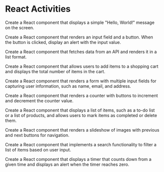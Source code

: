 
# React Activities 

Create a React component that displays a simple "Hello, World!" message on the screen.

Create a React component that renders an input field and a button. When the button is clicked, display an alert with the input value.

Create a React component that fetches data from an API and renders it in a list format.

Create a React component that allows users to add items to a shopping cart and displays the total number of items in the cart.

Create a React component that renders a form with multiple input fields for capturing user information, such as name, email, and address.

Create a React component that renders a counter with buttons to increment and decrement the counter value.

Create a React component that displays a list of items, such as a to-do list or a list of products, and allows users to mark items as completed or delete them.

Create a React component that renders a slideshow of images with previous and next buttons for navigation.

Create a React component that implements a search functionality to filter a list of items based on user input.

Create a React component that displays a timer that counts down from a given time and displays an alert when the timer reaches zero.